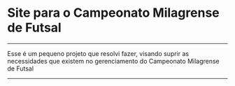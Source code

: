 Site para o Campeonato Milagrense de Futsal
==============

*************************************************************************************************************************

Esse é um pequeno projeto que resolvi fazer, visando suprir as necessidades que existem no gerenciamento do Campeonato
Milagrense de Futsal

*************************************************************************************************************************
